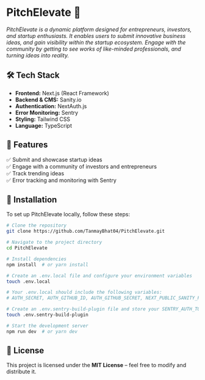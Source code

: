 # **PitchElevate** 🚀  
*PitchElevate is a dynamic platform designed for entrepreneurs, investors, and startup enthusiasts. It enables users to submit innovative business ideas, and gain visibility within the startup ecosystem. Engage with the community by getting to see works of like-minded professionals, and turning ideas into reality.*  

## **🛠 Tech Stack**  
- **Frontend:** Next.js (React Framework)  
- **Backend & CMS:** Sanity.io
- **Authentication:** NextAuth.js
- **Error Monitoring:** Sentry
- **Styling:** Tailwind CSS
- **Language:** TypeScript  

## **🌟 Features**  
✅ Submit and showcase startup ideas  
✅ Engage with a community of investors and entrepreneurs  
✅ Track trending ideas   
✅ Error tracking and monitoring with Sentry  

## **🔧 Installation**  
To set up PitchElevate locally, follow these steps:  

```bash
# Clone the repository
git clone https://github.com/TanmayBhat04/PitchElevate.git

# Navigate to the project directory
cd PitchElevate

# Install dependencies
npm install  # or yarn install

# Create an .env.local file and configure your environment variables
touch .env.local

# Your .env.local should include the following variables:
# AUTH_SECRET, AUTH_GITHUB_ID, AUTH_GITHUB_SECRET, NEXT_PUBLIC_SANITY_PROJECT_ID, NEXT_PUBLIC_SANITY_DATASET, SANITY_WRITE_TOKEN

# Create an .env.sentry-build-plugin file and store your SENTRY_AUTH_TOKEN variable inside it
touch .env.sentry-build-plugin

# Start the development server
npm run dev  # or yarn dev
```


## **📄 License**  
This project is licensed under the **MIT License** – feel free to modify and distribute it.  
